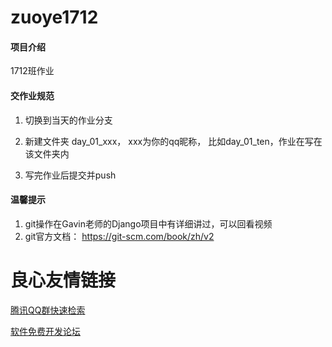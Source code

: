# zuoye1712

#### 项目介绍
1712班作业

#### 交作业规范

1. 切换到当天的作业分支

1. 新建文件夹 day_01_xxx， xxx为你的qq昵称， 比如day_01_ten，作业在写在该文件夹内

1. 写完作业后提交并push


#### 温馨提示
1. git操作在Gavin老师的Django项目中有详细讲过，可以回看视频
1. git官方文档： https://git-scm.com/book/zh/v2



 # 良心友情链接

[腾讯QQ群快速检索](http://u.720life.cn/s/8cf73f7c)

[软件免费开发论坛](http://u.720life.cn/s/bbb01dc0)